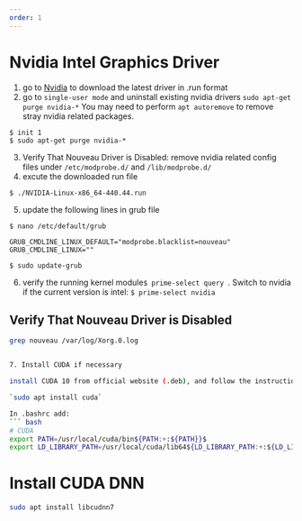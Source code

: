 ```yaml
---
order: 1
---
```

# Nvidia Intel Graphics Driver
1. go to [Nvidia]( https://www.nvidia.com/object/unix.html ) to download the latest driver in .run format
2. go to `single-user mode` and uninstall existing nvidia drivers `sudo apt-get purge nvidia-*`
You may need to perform `apt autoremove` to remove stray nvidia related packages. 

```
$ init 1
$ sudo apt-get purge nvidia-*
```
3. Verify That Nouveau Driver is Disabled: remove nvidia related config files under `/etc/modprobe.d/` and `/lib/modprobe.d/` 
4. excute the downloaded run file
```
$ ./NVIDIA-Linux-x86_64-440.44.run
```
5. update the following lines in grub file
   
`$ nano /etc/default/grub`

```
GRUB_CMDLINE_LINUX_DEFAULT="modprobe.blacklist=nouveau"
GRUB_CMDLINE_LINUX=""
```

`$ sudo update-grub`

6. verify the running kernel module`$ prime-select query `. Switch to nvidia if the current version is intel: `$ prime-select nvidia `

## Verify That Nouveau Driver is Disabled

``` bash
grep nouveau /var/log/Xorg.0.log


7. Install CUDA if necessary

install CUDA 10 from official website (.deb), and follow the instructions to add apt-key. Lastly:

`sudo apt install cuda`

In .bashrc add:
``` bash
# CUDA
export PATH=/usr/local/cuda/bin${PATH:+:${PATH}}$
export LD_LIBRARY_PATH=/usr/local/cuda/lib64${LD_LIBRARY_PATH:+:${LD_LIBRARY_PATH}}
```

# Install CUDA DNN
``` bash
sudo apt install libcudnn7
```